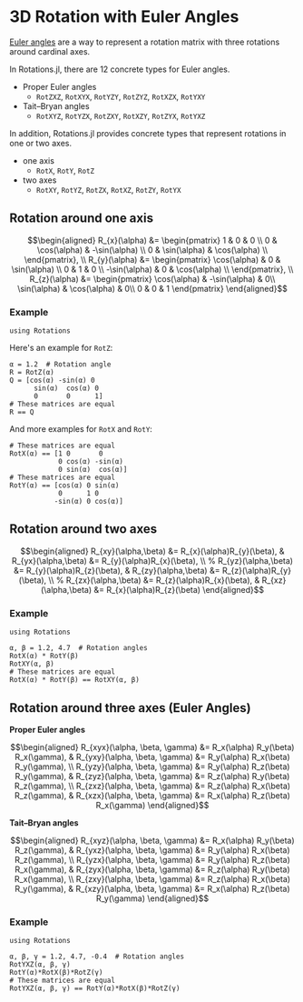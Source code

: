 # 3D Rotation with Euler Angles

[Euler angles](https://en.wikipedia.org/wiki/Euler_angles) are a way to represent a rotation matrix with three rotations around cardinal axes.

In Rotations.jl, there are 12 concrete types for Euler angles.

* Proper Euler angles
    * `RotZXZ`, `RotXYX`, `RotYZY`, `RotZYZ`, `RotXZX`, `RotYXY`
* Tait–Bryan angles
    * `RotXYZ`, `RotYZX`, `RotZXY`, `RotXZY`, `RotZYX`, `RotYXZ`

In addition, Rotations.jl provides concrete types that represent rotations in one or two axes.

* one axis
    * `RotX`, `RotY`, `RotZ`
* two axes
    * `RotXY`, `RotYZ`, `RotZX`, `RotXZ`, `RotZY`, `RotYX`

## Rotation around one axis

```math
\begin{aligned}
R_{x}(\alpha)
&= \begin{pmatrix}
1 & 0 & 0 \\
0 & \cos(\alpha) & -\sin(\alpha) \\
0 & \sin(\alpha) & \cos(\alpha) \\
\end{pmatrix}, \\
R_{y}(\alpha)
&= \begin{pmatrix}
\cos(\alpha) & 0 & \sin(\alpha) \\
0 & 1 & 0 \\
-\sin(\alpha) & 0 & \cos(\alpha) \\
\end{pmatrix}, \\
R_{z}(\alpha)
&= \begin{pmatrix}
\cos(\alpha) & -\sin(\alpha) & 0\\
\sin(\alpha) & \cos(\alpha) & 0\\
0 & 0 & 1
\end{pmatrix}
\end{aligned}
```

### Example
```@setup one_axis
using Rotations
```

Here's an example for `RotZ`:
```@repl one_axis
α = 1.2  # Rotation angle
R = RotZ(α)
Q = [cos(α) -sin(α) 0
      sin(α)  cos(α) 0
      0       0      1]
# These matrices are equal
R == Q
```

And more examples for `RotX` and `RotY`:

```@repl one_axis
# These matrices are equal
RotX(α) == [1 0       0
            0 cos(α) -sin(α)
            0 sin(α)  cos(α)]
# These matrices are equal
RotY(α) == [cos(α) 0 sin(α)
            0      1 0
           -sin(α) 0 cos(α)]
```

## Rotation around two axes

```math
\begin{aligned}
R_{xy}(\alpha,\beta)
&= R_{x}(\alpha)R_{y}(\beta),
& R_{yx}(\alpha,\beta)
&= R_{y}(\alpha)R_{x}(\beta), \\
%
R_{yz}(\alpha,\beta)
&= R_{y}(\alpha)R_{z}(\beta),
& R_{zy}(\alpha,\beta)
&= R_{z}(\alpha)R_{y}(\beta), \\
%
R_{zx}(\alpha,\beta)
&= R_{z}(\alpha)R_{x}(\beta),
& R_{xz}(\alpha,\beta)
&= R_{x}(\alpha)R_{z}(\beta)
\end{aligned}
```

### Example
```@setup two_axis
using Rotations
```

```@repl two_axis
α, β = 1.2, 4.7  # Rotation angles
RotX(α) * RotY(β)
RotXY(α, β)
# These matrices are equal
RotX(α) * RotY(β) == RotXY(α, β)
```

## Rotation around three axes (Euler Angles)

**Proper Euler angles**

```math
\begin{aligned}
R_{xyx}(\alpha, \beta, \gamma) &= R_x(\alpha) R_y(\beta) R_x(\gamma),
& R_{yxy}(\alpha, \beta, \gamma) &= R_y(\alpha) R_x(\beta) R_y(\gamma), \\
R_{yzy}(\alpha, \beta, \gamma) &= R_y(\alpha) R_z(\beta) R_y(\gamma),
& R_{zyz}(\alpha, \beta, \gamma) &= R_z(\alpha) R_y(\beta) R_z(\gamma), \\
R_{zxz}(\alpha, \beta, \gamma) &= R_z(\alpha) R_x(\beta) R_z(\gamma),
& R_{xzx}(\alpha, \beta, \gamma) &= R_x(\alpha) R_z(\beta) R_x(\gamma)
\end{aligned}
```

**Tait–Bryan angles**

```math
\begin{aligned}
R_{xyz}(\alpha, \beta, \gamma) &= R_x(\alpha) R_y(\beta) R_z(\gamma),
& R_{yxz}(\alpha, \beta, \gamma) &= R_y(\alpha) R_x(\beta) R_z(\gamma), \\
R_{yzx}(\alpha, \beta, \gamma) &= R_y(\alpha) R_z(\beta) R_x(\gamma),
& R_{zyx}(\alpha, \beta, \gamma) &= R_z(\alpha) R_y(\beta) R_x(\gamma), \\
R_{zxy}(\alpha, \beta, \gamma) &= R_z(\alpha) R_x(\beta) R_y(\gamma),
& R_{xzy}(\alpha, \beta, \gamma) &= R_x(\alpha) R_z(\beta) R_y(\gamma)
\end{aligned}
```

### Example
```@setup three_axis
using Rotations
```

```@repl three_axis
α, β, γ = 1.2, 4.7, -0.4  # Rotation angles
RotYXZ(α, β, γ)
RotY(α)*RotX(β)*RotZ(γ)
# These matrices are equal
RotYXZ(α, β, γ) == RotY(α)*RotX(β)*RotZ(γ)
```
